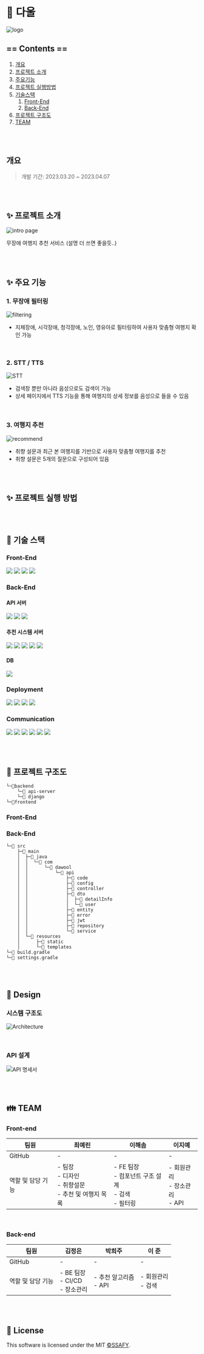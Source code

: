 # 🧳 다울

![logo](./wiki/img/logo.png)

## == Contents ==

1. [개요](#개요)
2. [프로젝트 소개](#✨-프로젝트-소개)
3. [주요기능](#✨-주요-기능)
4. [프로젝트 실행방법](#✨-프로젝트-실행-방법)
5. [기술스택](#🔧-기술-스택)
   1. [Front-End](#front-end)
   2. [Back-End](#back-end)
6. [프로젝트 구조도](#📁-프로젝트-구조도)
7. [TEAM](#👪-team)

<br><br>

## 개요

> 개발 기간: 2023.03.20 ~ 2023.04.07

<br><br>

## ✨ 프로젝트 소개
![intro page](./wiki/gif/intro_page.gif)

무장애 여행지 추천 서비스
(설명 더 쓰면 좋을듯..)

<br><br>

## ✨ 주요 기능

### 1. 무장애 필터링
![filtering](./wiki/gif/filtering.gif)

- 지체장애, 시각장애, 청각장애, 노인, 영유아로 필터링하여 사용자 맞춤형 여행지 확인 가능

<br>

### 2. STT / TTS
![STT](./wiki/gif/STT.gif)

- 검색창 뿐만 아니라 음성으로도 검색이 가능
- 상세 페이지에서 TTS 기능을 통해 여행지의 상세 정보를 음성으로 들을 수 있음

<br>

### 3. 여행지 추천
![recommend](./wiki/gif/recommend.gif)

- 취향 설문과 최근 본 여행지를 기반으로 사용자 맞춤형 여행지를 추천
- 취향 설문은 5개의 질문으로 구성되어 있음

<br><br>

## ✨ 프로젝트 실행 방법



<br><br>

## 🔧 기술 스택

### Front-End

<img src="https://img.shields.io/badge/Typescript-3178C6?style=for-the-badge&logo=Typescript&logoColor=white">
<img src="https://img.shields.io/badge/React-61DAFB?style=for-the-badge&logo=React&logoColor=black">
<img src="https://img.shields.io/badge/.ENV-ECD53F?style=for-the-badge&logo=.ENV&logoColor=black">
<img src="https://img.shields.io/badge/KAKAO-FFCD00?style=for-the-badge&logo=Kakao&logoColor=black">

### Back-End

#### API 서버

<img src="https://img.shields.io/badge/SpringBoot-6DB33F?style=for-the-badge&logo=SpringBoot&logoColor=white">
<img src="https://img.shields.io/badge/SpringSecurity-6DB33F?style=for-the-badge&logo=SpringSecurity&logoColor=white">
<img src="https://img.shields.io/badge/KAKAO-FFCD00?style=for-the-badge&logo=Kakao&logoColor=black">

#### 추천 시스템 서버

<img src="https://img.shields.io/badge/Python-3776AB?style=for-the-badge&logo=Python&logoColor=white">
<img src="https://img.shields.io/badge/Django-092E20?style=for-the-badge&logo=Django&logoColor=white">
<img src="https://img.shields.io/badge/Pandas-150458?style=for-the-badge&logo=Pandas&logoColor=white">
<img src="https://img.shields.io/badge/Pandas-150458?style=for-the-badge&logo=Pandas&logoColor=white">
<img src="https://img.shields.io/badge/Selenium-F7931E?style=for-the-badge&logo=Selenium&logoColor=white">

#### DB

<img src="https://img.shields.io/badge/MongoDB-47A248?style=for-the-badge&logo=MongoDB&logoColor=white">

### Deployment

<img src="https://img.shields.io/badge/Ubuntu-E95420?style=for-the-badge&logo=Ubuntu&logoColor=white">
<img src="https://img.shields.io/badge/Jenkins-D24939?style=for-the-badge&logo=Jenkins&logoColor=black">
<img src="https://img.shields.io/badge/Docker-2496ED?style=for-the-badge&logo=Docker&logoColor=white">
<img src="https://img.shields.io/badge/Nginx-009639?style=for-the-badge&logo=Nginx&logoColor=white">

### Communication

<img src="https://img.shields.io/badge/Git-F05032?style=for-the-badge&logo=Git&logoColor=white">
<img src="https://img.shields.io/badge/Gitlab-FC6D26?style=for-the-badge&logo=Gitlab&logoColor=white">
<img src="https://img.shields.io/badge/Jira-0052CC?style=for-the-badge&logo=JiraSoftware&logoColor=white">
<img src="https://img.shields.io/badge/Slack-4A154B?style=for-the-badge&logo=Slack&logoColor=white">
<img src="https://img.shields.io/badge/Notion-000000?style=for-the-badge&logo=Notion&logoColor=white">
<img src="https://img.shields.io/badge/Figma-F24E1E?style=for-the-badge&logo=Figma&logoColor=white">

<br><br>

## 📁 프로젝트 구조도

```
└─📂backend
    └─📁 api-server
    └─📁 django
└─📂frontend
```

### Front-End

### Back-End

```
└─📂 src
    ├─📂 main
    │  ├─📂 java
    │  │  └─📂 com
    │  │      └─📂 dawool
    │  │          └─📂 api
    │  │              ├─📁 code
    │  │              ├─📁 config
    │  │              ├─📁 controller
    │  │              ├─📂 dto
    │  │              │  ├─📁 detailInfo
    │  │              │  └─📁 user
    │  │              ├─📁 entity
    │  │              ├─📁 error
    │  │              ├─📁 jwt
    │  │              ├─📁 repository
    │  │              └─📁 service
    │  └─📂 resources
    │      ├─📁 static
    │      └─📁 templates
└─🐘 build.gradle
└─🐘 settings.gradle
```

<br><br>

## 🎨 Design
### 시스템 구조도
![Architecture](./wiki/img/architecture.png)

<br>

### API 설계
![API 명세서](./wiki/gif/API_document.gif)

<br><br>

## 👪 TEAM
### Front-end
<table class="tg">
<thead>
  <tr>
    <th class="tg-0pky">팀원</th>
    <th class="tg-0pky">최예린</th>
    <th class="tg-0pky">이해솜</th>
    <th class="tg-0pky">이지예</th>
  </tr>
</thead>
<tbody>
  <tr>
    <td class="tg-0pky">GitHub</td>
    <td class="tg-0pky">-</td>
    <td class="tg-0pky">-</td>
    <td class="tg-0pky">-</td>
  </tr>
  <tr>
    <td class="tg-0pky">역할 및 담당 기능</td>
    <td class="tg-0pky">
    - 팀장<br>
    - 디자인<br>
    - 취향설문<br>
    - 추천 및 여행지 목록</td>
    <td class="tg-0pky">
    - FE 팀장<br>
    - 컴포넌트 구조 설계<br>
    - 검색<br>
    - 필터링</td>
    <td class="tg-0pky">
    - 회원관리<br>
    - 장소관리<br>
    - API</td>
  </tr>
</tbody>
</table>

<br>

### Back-end

<table>
<thead>
  <tr>
    <th class="tg-0pky">팀원</th>
    <th class="tg-0pky">김정은</th>
    <th class="tg-0pky">박희주</th>
    <th class="tg-0pky">이 준</th>
  </tr>
</thead>
<tbody>
  <tr>
    <td class="tg-0pky">GitHub</td>
    <td class="tg-0pky">-</td>
    <td class="tg-0pky">-</td>
    <td class="tg-0pky">-</td>
  </tr>
  <tr>
    <td class="tg-0pky">역할 및 담당 기능</td>
    <td class="tg-0pky">
    - BE 팀장<br>
    - CI/CD<br>
    - 장소관리</td>
    <td class="tg-0pky">
    - 추천 알고리즘<br>
    - API</td>
    <td class="tg-0pky">
    - 회원관리<br>
    - 검색</td>
  </tr>
</tbody>
</table>

<br><br>

## 📒 License

<p>
This software is licensed under the MIT <a href="https://www.ssafy.com/ksp/jsp/swp/swpMain.jsp" _blank="new">©SSAFY</a>.
</p>